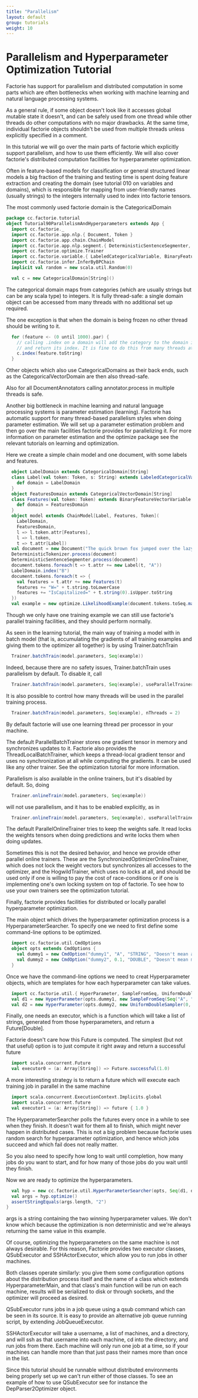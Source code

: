 ```yaml
---
title: "Parallelism"
layout: default
group: tutorials
weight: 10
---
```



Parallelism and Hyperparameter Optimization Tutorial
====================================================

Factorie has support for parallelism and distributed computation in some parts
which are often bottlenecks when working with machine learning and natural
language processing systems.

As a general rule, if some object doesn't look like it accesses global mutable
state it doesn't, and can be safely used from one thread while other threads do
other computations with no major drawbacks. At the same time, individual factorie
objects shouldn't be used from multiple threads unless explicitly specified in a
comment.

In this tutorial we will go over the main parts of factorie which explicitly
support parallelism, and how to use them efficiently. We will also cover factorie's
distributed computation facilities for hyperparameter optimization.


Often in feature-based models for classification or general structured linear models
a big fraction of the training and testing time is spent doing feature extraction
and creating the domain (see tutorial 010 on variables and domains), which is
responsible for mapping from user-friendly names (usually strings) to the integers
internally used to index into factorie tensors.

The most commonly used factorie domain is the CategoricalDomain

```scala
package cc.factorie.tutorial
object Tutorial90ParallelismAndHyperparameters extends App {
  import cc.factorie._
  import cc.factorie.app.nlp.{ Document, Token }
  import cc.factorie.app.chain.ChainModel
  import cc.factorie.app.nlp.segment.{ DeterministicSentenceSegmenter, DeterministicTokenizer }
  import cc.factorie.optimize.Trainer
  import cc.factorie.variable.{ LabeledCategoricalVariable, BinaryFeatureVectorVariable, CategoricalVectorDomain, CategoricalDomain }
  import cc.factorie.infer.InferByBPChain
  implicit val random = new scala.util.Random(0)

  val c = new CategoricalDomain[String]()

```

The categorical domain maps from categories (which are usually strings but can be
any scala type) to integers. It is fully thread-safe: a single domain object
can be accessed from many threads with no additional set up required.

The one exception is that when the domain is being frozen no other thread should
be writing to it.

```scala
  for (feature <- (0 until 1000).par) {
    // calling .index on a domain will add the category to the domain if it's not present,
    // and return its index. It is fine to do this from many threads at once.
    c.index(feature.toString)
  }

```

Other objects which also use CategoricalDomains as their back ends, such as the
CategoricalVectorDomain are then also thread-safe.

Also for all DocumentAnnotators calling annotator.process in multiple threads
is safe.


Another big bottleneck in machine learning and natural language processing systems
is parameter estimation (learning). Factorie has automatic support for many
thread-based parallelism styles when doing parameter estimation. We will set up
a parameter estimation problem and then go over the main facilities factorie
provides for parallelizing it. For more information on parameter estimation and the
optimize package see the relevant tutorials on learning and optimization.

Here we create a simple chain model and one document, with some labels and features.


```scala
  object LabelDomain extends CategoricalDomain[String]
  class Label(val token: Token, s: String) extends LabeledCategoricalVariable(s) {
    def domain = LabelDomain
  }
  object FeaturesDomain extends CategoricalVectorDomain[String]
  class Features(val token: Token) extends BinaryFeatureVectorVariable[String] {
    def domain = FeaturesDomain
  }
  object model extends ChainModel[Label, Features, Token](
    LabelDomain,
    FeaturesDomain,
    l => l.token.attr[Features],
    l => l.token,
    t => t.attr[Label])
  val document = new Document("The quick brown fox jumped over the lazy dog.")
  DeterministicTokenizer.process(document)
  DeterministicSentenceSegmenter.process(document)
  document.tokens.foreach(t => t.attr += new Label(t, "A"))
  LabelDomain.index("B")
  document.tokens.foreach(t => {
    val features = t.attr += new Features(t)
    features += "W=" + t.string.toLowerCase
    features += "IsCapitalized=" + t.string(0).isUpper.toString
  })
  val example = new optimize.LikelihoodExample(document.tokens.toSeq.map(_.attr[Label]), model, InferByBPChain)

```

Though we only have one training example we can still use factorie's parallel
training facilities, and they should perform normally.

As seen in the learning tutorial, the main way of training a model with in batch
model (that is, accumulating the gradients of all training examples and giving
them to the optimizer all together) is by using Trainer.batchTrain

```scala
  Trainer.batchTrain(model.parameters, Seq(example))
```

Indeed, because there are no safety issues, Trainer.batchTrain uses parallelism
by default. To disable it, call

```scala
  Trainer.batchTrain(model.parameters, Seq(example), useParallelTrainer = false)
```

It is also possible to control how many threads will be used in the parallel
training process.

```scala
  Trainer.batchTrain(model.parameters, Seq(example), nThreads = 2)
```

By default factorie will use one learning thread per processor in your machine.

The default ParallelBatchTrainer stores one gradient tensor in memory and synchronizes
updates to it. Factorie also provides the ThreadLocalBatchTrainer, which keeps a
thread-local gradient tensor and uses no synchronization at all while computing
the gradients. It can be used like any other trainer. See the optimization tutorial
for more information.

Parallelism is also available in the online trainers, but it's disabled by default.
So, doing

```scala
  Trainer.onlineTrain(model.parameters, Seq(example))
```

will not use parallelism, and it has to be enabled explicitly, as in

```scala
  Trainer.onlineTrain(model.parameters, Seq(example), useParallelTrainer = true)
```

The default ParallelOnlineTrainer tries to keep the weights safe. It read locks
the weights tensors when doing predictions and write locks them when doing updates.

Sometimes this is not the desired behavior, and hence we provide other parallel
online trainers. These are the SynchronizedOptimizerOnlineTrainer, which does not
lock the weight vectors but synchronizes all accesses to the optimizer, and the
HogwildTrainer, which uses no locks at all, and should be used only if one is
willing to pay the cost of race-conditions or if one is implementing one's own
locking system on top of factorie. To see how to use your own trainers see the
optimization tutorial.


Finally, factorie provides facilities for distributed or locally parallel
hyperparameter optimization.

The main object which drives the hyperparameter optimization process is a
HyperparameterSearcher. To specify one we need to first define some command-line
options to be optimized.

```scala
  import cc.factorie.util.CmdOptions
  object opts extends CmdOptions {
    val dummy1 = new CmdOption("dummy1", "A", "STRING", "Doesn't mean anything")
    val dummy2 = new CmdOption("dummy2", 0.1, "DOUBLE", "Doesn't mean much either")
  }
```

Once we have the command-line options we need to creat Hyperparameter objects,
which are templates for how each hyperparameter can take values.

```scala
  import cc.factorie.util.{ HyperParameter, SampleFromSeq, UniformDoubleSampler }
  val d1 = new HyperParameter(opts.dummy1, new SampleFromSeq(Seq("A", "B", "C")))
  val d2 = new HyperParameter(opts.dummy2, new UniformDoubleSampler(0, 1))
```

Finally, one needs an executor, which is a function which will take a list of
strings, generated from those hyperparameters, and return a Future[Double].

Factorie doesn't care how this Future is computed. The simplest (but not that
useful) option is to just compute it right away and return a successful future

```scala
  import scala.concurrent.Future
  val executor0 = (a: Array[String]) => Future.successful(1.0)
```

A more interesting strategy is to return a future which will execute each training
job in parallel in the same machine

```scala
  import scala.concurrent.ExecutionContext.Implicits.global
  import scala.concurrent.future
  val executor1 = (a: Array[String]) => future { 1.0 }
```

The HyperparameterSearcher polls the futures every once in a while to see when they
finish. It doesn't wait for them all to finish, which might never happen in distributed
cases. This is not a big problem because factorie uses random search for hyperparameter
optimization, and hence which jobs succeed and which fail does not really matter.

So you also need to specify how long to wait until completion, how many jobs do you
want to start, and for how many of those jobs do you wait until they finish.

Now we are ready to optimize the hyperparameters.

```scala
  val hyp = new cc.factorie.util.HyperParameterSearcher(opts, Seq(d1, d2), executor1, numTrials = 10, numToFinish = 5, secondsToSleep = 1)
  val args = hyp.optimize()
  assertStringEquals(args.length, "2")
}
```

args is a string containing the two winning hyperparameter values. We don't know
which because the optimization is non deterministic and we're always returning the
same value in this example.

Of course, optimizing the hyperparameters on the same machine is not always desirable.
For this reason, Factorie provides two executor classes, QSubExecutor and SSHActorExecutor,
which allow you to run jobs in other machines.

Both classes operate similarly: you give them some configuration options about the
distribution process itself and the name of a class which extends HyperparameterMain,
and that class's main function will be run on each machine, results will be serialized
to disk or through sockets, and the optimizer will proceed as desired.

QSubExecutor runs jobs in a job queue using a qsub command which can be seen in its source.
It is easy to provide an alternative job queue running script, by extending JobQueueExecutor.

SSHActorExecutor will take a username, a list of machines, and a directory, and will ssh
as that username into each machine, cd into the directory, and run jobs from there. Each
machine will only run one job at a time, so if your machines can handle more than that just
pass their names more than once in the list.

Since this tutorial should be runnable without distributed environments being properly set
up we can't run either of those classes. To see an example of how to use QSubExecutor see
for instance the DepParser2Optimizer object.
